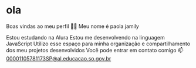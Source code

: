 # ola 
Boas vindas ao meu perfil 💙💙
Meu nome é paola jamily 

Estou estudando na Alura
Estou me desenvolvendo na linguagem JavaScript
Utilizo esse espaço para minha organização e compartilhamento dos meu projetos desenvolvidos
Você pode entrar em contato comigo 📫
00001105781173SP@al.educacao.so.gov.br 
